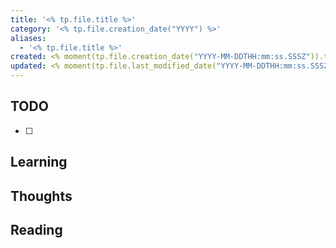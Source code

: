 ```yaml
---
title: '<% tp.file.title %>'
category: '<% tp.file.creation_date("YYYY") %>'
aliases:
  - '<% tp.file.title %>'
created: <% moment(tp.file.creation_date("YYYY-MM-DDTHH:mm:ss.SSSZ")).toISOString() %>
updated: <% moment(tp.file.last_modified_date("YYYY-MM-DDTHH:mm:ss.SSSZ")).toISOString() %>
---
```


## TODO

- [ ]

## Learning

## Thoughts

## Reading

